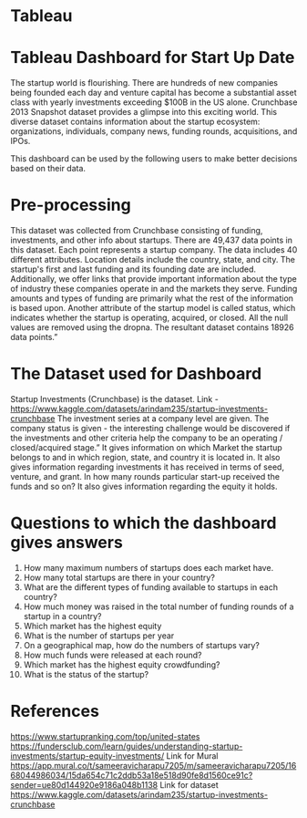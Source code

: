 # Tableau

# Tableau Dashboard for Start Up Date
The startup world is flourishing. There are hundreds of new companies being founded each day and venture capital has become a substantial asset class with yearly investments exceeding $100B in the US alone. Crunchbase 2013 Snapshot dataset provides a glimpse into this exciting world.
This diverse dataset contains information about the startup ecosystem: organizations, individuals, company news, funding rounds, acquisitions, and IPOs.

This dashboard can be used by the following users to make better decisions based on their data.

# Pre-processing

This dataset was collected from Crunchbase consisting of funding, investments, and other info about startups. There are 49,437 data points in this dataset. Each point represents a startup company. The data includes 40 different attributes. Location details include the country, state, and city. The startup's first and last funding and its founding date are included.
Additionally, we offer links that provide important information about the type of industry these companies operate in and the markets they serve. Funding amounts and types of funding are primarily what the rest of the information is based upon. Another attribute of the startup model is called status, which indicates whether the startup is operating, acquired, or closed. All the null values are removed using the dropna. The resultant dataset contains 18926 data points.” 




# The Dataset used for Dashboard

Startup Investments (Crunchbase) is the dataset.
Link - https://www.kaggle.com/datasets/arindam235/startup-investments-crunchbase
The investment series at a company level are given. The company status is given - the interesting challenge would be discovered if the investments and other criteria help the company to be an operating / closed/acquired stage.”
It gives information on which Market the startup belongs to and in which region, state, and country it is located in. It also gives information regarding investments it has received in terms of seed, venture, and grant. In how many rounds particular start-up received the funds and so on? It also gives information regarding the equity it holds.


# Questions to which the dashboard gives answers

1. How many maximum numbers of startups does each market have.
2. How many total startups are there in your country?
3. What are the different types of funding available to startups in each country?
4. How much money was raised in the total number of funding rounds of a startup in a country?
5. Which market has the highest equity
6. What is the number of startups per year
7. On a geographical map, how do the numbers of startups vary?
8. How much funds were released at each round?
9. Which market has the highest equity crowdfunding?
10. What is the status of the startup?

# References

https://www.startupranking.com/top/united-states
https://fundersclub.com/learn/guides/understanding-startup-investments/startup-equity-investments/
Link for Mural
https://app.mural.co/t/sameeravicharapu7205/m/sameeravicharapu7205/1668044986034/15da654c71c2ddb53a18e518d90fe8d1560ce91c?sender=ue80d144920e9186a048b1138
Link for dataset
https://www.kaggle.com/datasets/arindam235/startup-investments-crunchbase

